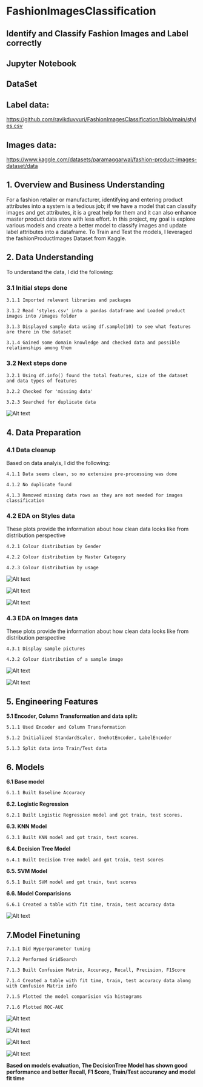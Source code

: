 # FashionImagesClassification
## Identify and Classify Fashion Images and Label correctly

## Jupyter Notebook

## DataSet

  ## Label data:
  https://github.com/ravikduvvuri/FashionImagesClassification/blob/main/styles.csv

  ## Images data:
  https://www.kaggle.com/datasets/paramaggarwal/fashion-product-images-dataset/data


## 1. Overview and Business Understanding
For a fashion retailer or manufacturer, identifying and entering product attributes into a system is a tedious job; if we have a model that can classify images and get attributes, it is a great help for them and it can also enhance master product data store with less effort. In this project, my goal is explore various models and create a better model to classify images and update label attributes into a dataframe. To Train and Test the models, I leveraged the fashionProductImages Dataset from Kaggle.

## 2. Data Understanding
To understand the data, I did the following:

  ### 3.1 Initial steps done
    
    3.1.1 Imported relevant libraries and packages
    
    3.1.2 Read 'styles.csv' into a pandas dataframe and Loaded product images into /images folder
    
    3.1.3 Displayed sample data using df.sample(10) to see what features are there in the dataset
    
    3.1.4 Gained some domain knowledge and checked data and possible relationships among them
  
  ### 3.2 Next steps done
  
    3.2.1 Using df.info() found the total features, size of the dataset and data types of features
    
    3.2.2 Checked for 'missing data'
    
    3.2.3 Searched for duplicate data
    
  ![Alt text](https://github.com/ravikduvvuri/FashionImagesClassification/blob/main/MissingDataStats.png)

## 4. Data Preparation

### 4.1 Data cleanup
  Based on data analyis, I did the following:

    4.1.1 Data seems clean, so no extensive pre-processing was done

    4.1.2 No duplicate found
    
    4.1.3 Removed missing data rows as they are not needed for images classification
       
### 4.2 EDA on Styles data
  These plots provide the information about how clean data looks like from distribution perspective
  
    4.2.1 Colour distribution by Gender
    
    4.2.2 Colour distribution by Master Category

    4.2.3 Colour distribution by usage

![Alt text](https://github.com/ravikduvvuri/FashionImagesClassification/blob/main/Color%20Distribution-Gender.png)

![Alt text](https://github.com/ravikduvvuri/FashionImagesClassification/blob/main/Color%20Distribution-MasterCategory.png)

![Alt text](https://github.com/ravikduvvuri/FashionImagesClassification/blob/main/Color%20Distribution-Usage.png)

### 4.3 EDA on Images data
  These plots provide the information about how clean data looks like from distribution perspective
  
    4.3.1 Display sample pictures
    
    4.3.2 Colour distribution of a sample image

![Alt text](https://github.com/ravikduvvuri/FashionImagesClassification/blob/main/SampleImages.png)

![Alt text](https://github.com/ravikduvvuri/FashionImagesClassification/blob/main/Color%20Distribution-SampleImage.png)

## 5. Engineering Features

**5.1 Encoder, Column Transformation and data split:**

    5.1.1 Used Encoder and Column Transformation
    
    5.1.2 Initialized StandardScaler, OnehotEncoder, LabelEncoder
    
    5.1.3 Split data into Train/Test data

## 6. Models

**6.1 Base model**

    6.1.1 Built Baseline Accuracy

**6.2. Logistic Regression**
    
    6.2.1 Built Logistic Regression model and got train, test scores.
    
**6.3. KNN Model**
    
    6.3.1 Built KNN model and got train, test scores.

**6.4. Decision Tree Model**
    
    6.4.1 Built Decision Tree model and got train, test scores

**6.5. SVM Model**
    
    6.5.1 Built SVM model and got train, test scores

**6.6. Model Comparisions**
    
    6.6.1 Created a table with fit time, train, test accuracy data
    
![Alt text](https://github.com/ravikduvvuri/PA3_ComparingClassifiers/blob/main/Model%20scores%20comparision.jpeg)

## 7.Model Finetuning
    
    7.1.1 Did Hyperparameter tuning
    
    7.1.2 Performed GridSearch
    
    7.1.3 Built Confusion Matrix, Accuracy, Recall, Precision, F1Score
    
    7.1.4 Created a table with fit time, train, test accuracy data along with Confusion Matrix info
    
    7.1.5 Plotted the model comparision via histograms
    
    7.1.6 Plotted ROC-AUC
    
![Alt text](https://github.com/ravikduvvuri/PA3_ComparingClassifiers/blob/main/ConfusionMatrix.jpeg)

![Alt text](https://github.com/ravikduvvuri/PA3_ComparingClassifiers/blob/main/Improved%20model%20scores%20comparision.jpeg)

![Alt text](https://github.com/ravikduvvuri/PA3_ComparingClassifiers/blob/main/Model%20Comparision%20HistPlot.jpeg)

![Alt text](https://github.com/ravikduvvuri/PA3_ComparingClassifiers/blob/main/ROC%20Curve.jpeg)


**Based on models evaluation, The DecisionTree Model has shown good performance and better Recall, F1 Score, Train/Test accurancy and model fit time**

